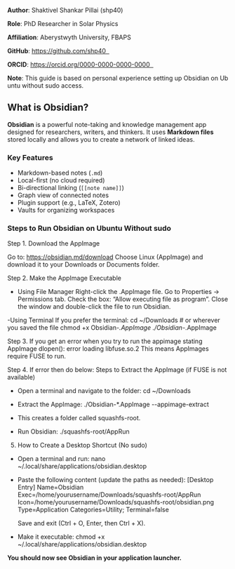 **Author**: Shaktivel Shankar Pillai (shp40)  

**Role**: PhD Researcher in Solar Physics  

**Affiliation**: Aberystwyth University, FBAPS

**GitHub**: https://github.com/shp40  

**ORCID**: https://orcid.org/0000-0000-0000-0000  

**Note**: This guide is based on personal experience setting up Obsidian on Ubuntu without sudo access.

## What is Obsidian?
**Obsidian**  is a powerful note-taking and knowledge management app designed for researchers, writers, and thinkers. It uses **Markdown files** stored locally and allows you to create a network of linked ideas.
### Key Features
- Markdown-based notes (`.md`)
- Local-first (no cloud required)
- Bi-directional linking (`[[note name]]`)
- Graph view of connected notes
- Plugin support (e.g., LaTeX, Zotero)
- Vaults for organizing workspaces


### **Steps to Run Obsidian on Ubuntu Without sudo**

Step 1. Download the AppImage

Go to: https://obsidian.md/download
Choose Linux (AppImage) and download it to your Downloads or Documents folder.

Step 2. Make the AppImage Executable
- Using File Manager
	Right-click the .AppImage file.
	Go to Properties → Permissions tab.
	Check the box: “Allow executing file as program”.
	Close the window and double-click the file to run Obsidian.

-Using Terminal
     If you prefer the terminal:
	cd ~/Downloads  # or wherever you saved the file
	chmod +x Obsidian-*.AppImage
	./Obsidian-*.AppImage

Step 3. If you get an error when you try to run the appimage stating 
	AppImage 
	dlopen(): error loading libfuse.so.2
     This means AppImages require FUSE to run. 

Step 4. If error then do below:
Steps to Extract the AppImage (if FUSE is not available)

 - Open a terminal and navigate to the folder:
	cd ~/Downloads

- Extract the AppImage:
	./Obsidian-*.AppImage --appimage-extract

- This creates a folder called squashfs-root.

- Run Obsidian:
	./squashfs-root/AppRun


5. How to Create a Desktop Shortcut (No sudo)
- Open a terminal and run:
	nano ~/.local/share/applications/obsidian.desktop

- Paste the following content (update the paths as needed):
	[Desktop Entry]
	Name=Obsidian
	Exec=/home/yourusername/Downloads/squashfs-root/AppRun
	Icon=/home/yourusername/Downloads/squashfs-root/obsidian.png
	Type=Application
	Categories=Utility;
	Terminal=false

	Save and exit (Ctrl + O, Enter, then Ctrl + X).

- Make it executable:
	chmod +x ~/.local/share/applications/obsidian.desktop

**You should now see Obsidian in your application launcher.**
